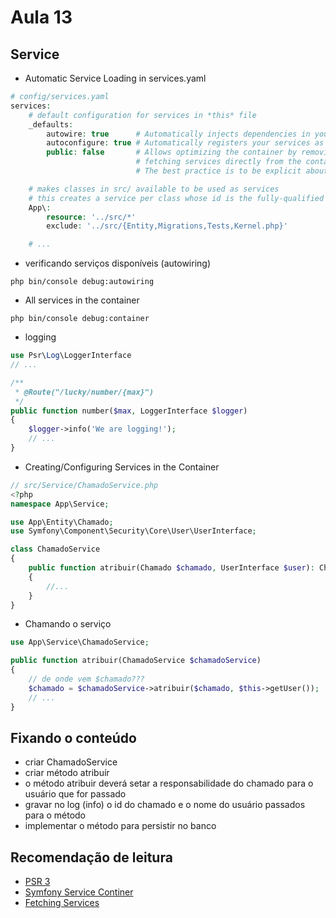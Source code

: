 # Aula 13

## Service

- Automatic Service Loading in services.yaml
~~~php
# config/services.yaml
services:
    # default configuration for services in *this* file
    _defaults:
        autowire: true      # Automatically injects dependencies in your services.
        autoconfigure: true # Automatically registers your services as commands, event subscribers, etc.
        public: false       # Allows optimizing the container by removing unused services; this also means
                            # fetching services directly from the container via $container->get() won't work.
                            # The best practice is to be explicit about your dependencies anyway.

    # makes classes in src/ available to be used as services
    # this creates a service per class whose id is the fully-qualified class name
    App\:
        resource: '../src/*'
        exclude: '../src/{Entity,Migrations,Tests,Kernel.php}'

    # ...
~~~

- verificando serviços disponíveis (autowiring)
```
php bin/console debug:autowiring
```

- All services in the container
```
php bin/console debug:container
```

- logging 
~~~php
use Psr\Log\LoggerInterface
// ...

/**
 * @Route("/lucky/number/{max}")
 */
public function number($max, LoggerInterface $logger)
{
    $logger->info('We are logging!');
    // ...
}
~~~

- Creating/Configuring Services in the Container
~~~php
// src/Service/ChamadoService.php
<?php
namespace App\Service;

use App\Entity\Chamado;
use Symfony\Component\Security\Core\User\UserInterface;

class ChamadoService
{
    public function atribuir(Chamado $chamado, UserInterface $user): Chamado
    {
        //...
    }
}
~~~

- Chamando o serviço
~~~php
use App\Service\ChamadoService;

public function atribuir(ChamadoService $chamadoService)
{
    // de onde vem $chamado???
    $chamado = $chamadoService->atribuir($chamado, $this->getUser());
    // ...
}
~~~

## Fixando o conteúdo
- criar ChamadoService
- criar método atribuír
- o método atribuir deverá setar a responsabilidade do chamado para o usuário que for passado
- gravar no log (info) o id do chamado e o nome do usuário passados para o método
- implementar o método para persistir no banco

## Recomendação de leitura
- [PSR 3](https://www.php-fig.org/psr/psr-3/    )
- [Symfony Service Continer](https://symfony.com/doc/current/service_container.html)
- [Fetching Services](https://symfony.com/doc/current/controller.html#fetching-services)